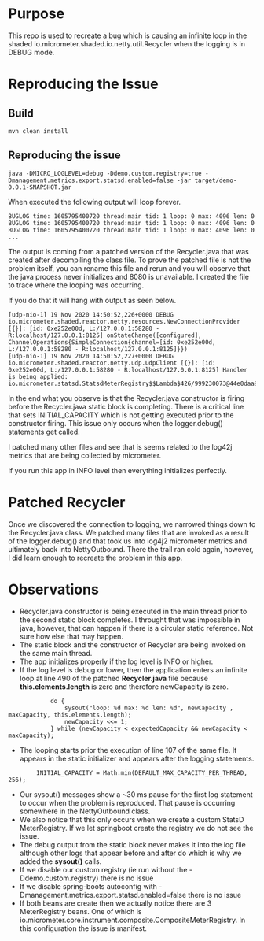 # Purpose
This repo is used to recreate a bug which is causing an infinite loop
in the shaded io.micrometer.shaded.io.netty.util.Recycler when the logging is 
in DEBUG mode.

# Reproducing the Issue
## Build
```
mvn clean install
```

## Reproducing the issue
```
java -DMICRO_LOGLEVEL=debug -Ddemo.custom.registry=true -Dmanagement.metrics.export.statsd.enabled=false -jar target/demo-0.0.1-SNAPSHOT.jar
```

When executed the following output will loop forever.
```
BUGLOG time: 1605795400720 thread:main tid: 1 loop: 0 max: 4096 len: 0
BUGLOG time: 1605795400720 thread:main tid: 1 loop: 0 max: 4096 len: 0
BUGLOG time: 1605795400720 thread:main tid: 1 loop: 0 max: 4096 len: 0
...
```

The output is coming from a patched version of the Recycler.java that was created after
decompiling the class file.  To prove the patched file is not the problem itself, you can rename this file and rerun and you will observe that the
java process never initializes and 8080 is unavailable.  I created the file to trace where the looping
was occurring.

If you do that it will hang with output as seen below.
```
[udp-nio-1] 19 Nov 2020 14:50:52,226+0000 DEBUG io.micrometer.shaded.reactor.netty.resources.NewConnectionProvider [{}]: [id: 0xe252e00d, L:/127.0.0.1:58280 - R:localhost/127.0.0.1:8125] onStateChange([configured], ChannelOperations{SimpleConnection{channel=[id: 0xe252e00d, L:/127.0.0.1:58280 - R:localhost/127.0.0.1:8125]}})
[udp-nio-1] 19 Nov 2020 14:50:52,227+0000 DEBUG io.micrometer.shaded.reactor.netty.udp.UdpClient [{}]: [id: 0xe252e00d, L:/127.0.0.1:58280 - R:localhost/127.0.0.1:8125] Handler is being applied: io.micrometer.statsd.StatsdMeterRegistry$$Lambda$426/999230073@44e0daa9
```

In the end what you observe is that the Recycler.java constructor is firing before
the Recycler.java static block is completing.  There is a critical line that sets INITIAL_CAPACITY which is not getting executed prior to the constructor firing.  This issue only occurs when the logger.debug() statements get called.

I patched many other files and see that is seems related to the log42j metrics that are being collected by micrometer.

If you run this app in INFO level then everything initializes perfectly.

# Patched Recycler

Once we discovered  the connection to logging, we narrowed things down to the Recycler.java class.
We patched many files that are invoked as a result of the logger.debug() and
that took us into log4j2 micrometer metrics and ultimately back into NettyOutbound.  There
the trail ran cold again, however, I did learn enough to recreate the problem in this app.

# Observations

- Recycler.java constructor is being executed in the main thread prior to the second static block completes.  I throught that
was impossible in java, however, that can happen if there is a circular static reference.  Not sure how else that may happen.
- The static block and the constructor of Recycler are being invoked on the same main thread.
- The app initializes properly if the log level is INFO or higher.
- If the log level is debug or lower, then the application enters an infinite loop at line 490 of the patched **Recycler.java** file because **this.elements.length** is zero and therefore newCapacity is zero.
```
            do {
                sysout("loop: %d max: %d len: %d", newCapacity , maxCapacity, this.elements.length);
                newCapacity <<= 1;
            } while (newCapacity < expectedCapacity && newCapacity < maxCapacity);

```
- The looping starts prior the execution of line 107 of the same file. It appears in the static initializer and appears after 
the logging statements.
```
        INITIAL_CAPACITY = Math.min(DEFAULT_MAX_CAPACITY_PER_THREAD, 256);
```
- Our sysout() messages show a ~30 ms pause for the first log statement to occur when the problem is reproduced.  That pause
is occurring somewhere in the NettyOutbound class.
- We also notice that this only occurs when we create a custom StatsD MeterRegistry.  If we let springboot
create the registry we do not see the issue.
- The debug output from the static block never makes it into the log file although other logs that
appear before and after do which is why we added the **sysout()** calls.
- If we disable our custom registry (ie run without the -Ddemo.custom.registry) there is no issue
- If we disable spring-boots autoconfig with -Dmanagement.metrics.export.statsd.enabled=false there is no issue
- If both beans are create then we actually notice there are 3 MeterRegistry beans. One of
which is io.micrometer.core.instrument.composite.CompositeMeterRegistry. In this configuration the issue is manifest.
